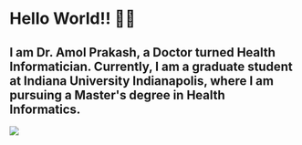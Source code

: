 # Hello World!! 🙋‍♂
## I am Dr. Amol Prakash, a Doctor turned Health Informatician. Currently, I am a graduate student at Indiana University Indianapolis, where I am pursuing a Master's degree in Health Informatics.
![](https://komarev.com/ghpvc/?username=dramolprakash&style=for-the-badge)
